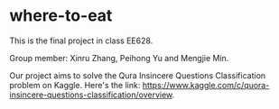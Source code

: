 # where-to-eat
This is the final project in class EE628. 

Group member: Xinru Zhang, Peihong Yu and Mengjie Min. 

Our project aims to solve the Qura Insincere Questions Classification problem on Kaggle. Here's the link: https://www.kaggle.com/c/quora-insincere-questions-classification/overview.
